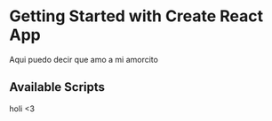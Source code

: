 # Getting Started with Create React App

Aqui puedo decir que amo a mi amorcito

## Available Scripts

holi <3
